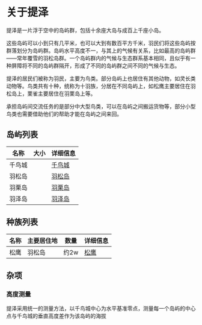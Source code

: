 # 关于提泽

提泽是一片浮于空中的岛屿群，包括十余座大岛与成百上千座小岛。

这些岛屿可以小到只有几平米，也可以大到有数百平方千米，羽民们将这些岛屿按群落划分为岛屿群。岛屿水平高度不一，与其上的气候有关系，比如最高的岛屿群——常年覆雪的羽松岛群。一个岛屿群内的气候与生态群系基本相同，且似乎有一种屏障将不同的岛屿群隔开，形成了不同的岛屿群之间不同的气候与生态。

提泽的居民们被称为羽民，主要为鸟类。部分岛屿上也居住有其他动物，如灵长类动物等。鸟类共有十种，统称为十羽族，分居在不同岛屿上，如松鹰主要居住在羽松岛上，栗雀主要居住在羽栗岛上等。

承担岛屿间交流任务的是部分中大型鸟类，可以在岛屿之间搬运货物等，部分小型鸟类也需要借助他们的帮助才能在岛屿之间来回。


## 岛屿列表

|名称|大小|详细信息|
|--|--|--|
|千鸟城| |[千鸟城](./islands/birdsCity.md)|
|羽松岛| |[羽松岛](./islands/featherpineIsland.md)|
|羽栗岛| |[羽栗岛](./islands/featherchestnutIsland.md)|
|羽泽岛| |[羽泽岛](./islands/swampIsland.md)|

## 种族列表

|名称|主要居住地|数量|详细信息|
|--|--|--|--|
|松鹰|羽松岛|约2w|[松鹰](./species/pineagle.md)|

## 杂项
### 高度测量
提泽采用统一的测量方法，以千鸟城中心为水平基准零点，测量每一个岛屿的中心点与千鸟城的垂直高度差作为该岛屿的海拔